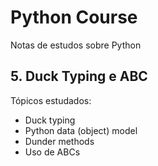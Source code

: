 # Python Course

Notas de estudos sobre Python

## 5. Duck Typing e ABC

Tópicos estudados:

- Duck typing
- Python data (object) model
- Dunder methods
- Uso de ABCs
